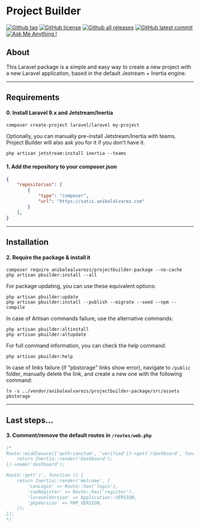 # Project Builder
[![Github tag](https://badgen.net/github/tag/anibalealvarezs/projectbuilder-package)](https://github.com/anibalealvarezs/projectbuilder-package/tags/) [![GitHub license](https://img.shields.io/github/license/anibalealvarezs/projectbuilder-package.svg)](https://github.com/anibalealvarezs/projectbuilder-package/blob/master/LICENSE) [![Github all releases](https://img.shields.io/github/downloads/anibalealvarezs/projectbuilder-package/total.svg)](https://github.com/anibalealvarezs/projectbuilder-package/releases/) [![GitHub latest commit](https://badgen.net/github/last-commit/anibalealvarezs/projectbuilder-package)](https://GitHub.com/anibalealvarezs/projectbuilder-package/commit/) [![Ask Me Anything !](https://img.shields.io/badge/Ask%20me-anything-1abc9c.svg)](https://github.com/anibalealvarezs/anibalealvarezs)

## About

This Laravel package is a simple and easy way to create a new project with a new Laravel application, based in the default Jestream + Inertia engine.

***

## Requirements

#### 0. Install Laravel 9.x and Jetstream/Inertia
```shell
composer create-project laravel/laravel my-project
```
Optionally, you can manually pre-install Jetstream/Inertia with teams. Project Builder will also ask you for it if you don't have it.
```shell
php artisan jetstream:install inertia --teams
```

#### 1. Add the repository to your composer.json
```json lines
{
    "repositories": [
        {
            "type": "composer",
            "url": "https://satis.anibalalvarez.com"
        }
    ],
}
```

***

## Installation

#### 2. Require the package & install it
```shell
composer require anibalealvarezs/projectbuilder-package --no-cache
php artisan pbuilder:install --all
```
For package updating, you can use these equivalent options:
```shell
php artisan pbuilder:update
php artisan pbuilder:install --publish --migrate --seed --npm --compile
```
In case of Artisan commands failure, use the alternative commands:
```shell
php artisan pbuilder:altinstall
php artisan pbuilder:altupdate
```
For full command information, you can check the help command:
```shell
php artisan pbuilder:help
```
In case of links failure (if "pbstorage" links show error), navigate to ```/public``` folder, manually delete the link, and create a new one with the following command:
```shell
ln -s ../vendor/anibalealvarezs/projectbuilder-package/src/assets pbstorage
```

***

## Last steps...

#### 3. Comment/remove the default routes in ```/routes/web.php```
```php
/*
Route::middleware(['auth:sanctum', 'verified'])->get('/dashboard', function () {
    return Inertia::render('Dashboard');
})->name('dashboard');

Route::get('/', function () {
    return Inertia::render('Welcome', [
        'canLogin' => Route::has('login'),
        'canRegister' => Route::has('register'),
        'laravelVersion' => Application::VERSION,
        'phpVersion' => PHP_VERSION,
    ]);
});
*/
```
